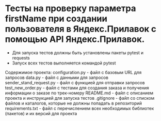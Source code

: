 ﻿# Тесты на проверку параметра firstName при создании пользователя в Яндекс.Прилавок с помощью API Яндекс.Прилавок.
- Для запуска тестов должны быть установлены пакеты pytest и requests
- Запуск всех тестов выполняется командой pytest

Содержимое проекта:
configuration.py - файл с базовым URL для запросов
data.py - файл с данными для запросов
sender_stand_request.py - файл с функцией для отправки запросов
test_new_order.py - файл с тестами для создания заказа и получения информации о заказе по трек-номеру
README.md - файл с описанием проекта и инструкцией для запуска тестов
.gitignore - файл со списком файлов и каталогов, которые не должны попадать в репозиторий
requirements.txt - файл с перечислением всех необходимых библиотек (пакетов) и их версий для проекта